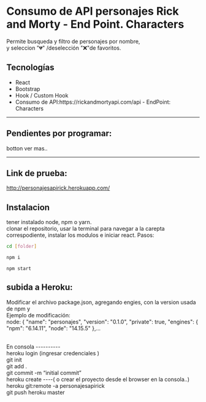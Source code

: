 # Consumo de API personajes Rick and Morty - End Point. Characters

<p>Permite busqueda y filtro  de personajes por nombre,
<br>  y seleccion "💔" /deselección "❌"de favoritos.

## Tecnologías

<ul>
    <li> React </li>
    <li> Bootstrap </li>
    <li>Hook / Custom Hook</li>
    <li>Consumo de API:https://rickandmortyapi.com/api   -  EndPoint: Characters
    </li>
    
</ul>
<hr/>

## Pendientes por programar:

botton ver mas..

<hr/>

## Link de prueba:

http://personajesapirick.herokuapp.com/

## Instalacion

<p>tener instalado node, npm o yarn.
<br> clonar el repositorio, usar la terminal para navegar a la carepta correspodiente, instalar los modulos  e iniciar react. 
Pasos: </p>

```bash
cd [folder]
```

```bash
npm i
```

```
npm start
```

## subida a Heroku:

<p>

Modificar el archivo package.json, agregando engies, con la version usada de npm y
<br>Ejemplo de modificación: <br>
node:
{
"name": "personajes",
"version": "0.1.0",
"private": true,
"engines": {
"npm": "6.14.11",
"node": "14.15.5"
},...

<br>
En consola
----------
<br>
heroku login (ingresar credenciales )
<br>git init
<br>git add .
<br>git commit -m “initial commit”
<br>heroku create ----( o crear el proyecto desde el browser en la consola..)
<br>heroku git:remote -a personajesapirick
<br>git push heroku master

